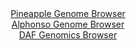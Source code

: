 <div id="Pineapple_Genome_Browser" align="center">
  <a href="https://igv.org/app/?sessionURL=blob:zZNtb9s2EMe_C18MG6AHUhT1YMAYFMexNzfNFsdz6qIwSJGSmEqiStKWmyDffUybdliBAisGFH0n3R2P_7v_jw_gKLSRqgcTEAWIBAgBD5hGjWvaDa14STthwKSirREe0KISWvSlAJMHUFFj6eb6hTvZWDuYSRhKO_gd7WsVGOzTwTfqYBvh6vwooB29Vz0dTVCqLpyptqVMaWqVNuGZpkcVyvroj4LRYQicFByQkFNLQ9oOjeqNCgfR1_vRtd9_Cu1r0atO7LtDa.UHPXsnz0nmQUV_vfWL7t4v2lppaZtuWmzXsb.8LGb.ellEJPnpY8FMCy56K2k7LVa_FX_h.Wa3SGa7zdVyu0m2YQSjGJIoD_89UGhw6KaJ3Y3vDsLY527n1IrppyM3ECKC491zbn4apBZmmsA4g_A5uJZ1L_hSUO6MmDbqc6enBLUHLaZcIMxKFCMISZlhRHNOIBOMuEaxyFiV5qykSSbcIDTleYK54NhlEeZpTKlzVPZcnL5u1hfunA7tdYJW3Svd8v6u0GdX5YKtxss5WQ9Vt0F9xq5uzvJ.oWjxYoNlOq_PI8uhOid6OXaZ274Ejx5oVXlw9ICy0ekEQQ_DxCNR4j99osyDMHfStJJg8vqNB6ym5VtX_voB2PeDYwyYp9U.4eYBpd1.wMTPIUxRnkckTmOY5.jRewAH3X43CC8213kKoyKKkn0lW.veA9.bfjAB7fvgWFZBff.DkJci8n_JwwhmJCJEoFJwguJEwMQhxjBiKUoETsuY54IxklY8iXDCOREJZQJnScZEljrj3JI.PEnn0H_Z3Tezym4vi5e7.cUfw6o4mvZ23axmi3Fx12UDe3U.zk12czs73Tepqt.t4BVcb_XuIrXjn2en39.u7laBZdJd.m0SK6U7al29i7jfZ1yPVEvaWxc4SiOZbKV9v3XTqBFMUOR26YFStcphDHTNfoYe9BCBv_xDN3588_g3">Pineapple Genome Browser</a>
</div>
<div id="Alphonso_Genome_Browser" align="center">
  <a href="https://igv.org/app/?sessionURL=blob:zZNrb9s2FIb_Cz8MG6ALL6IuBoxBde6Nmzau58RFYZAiJXGRRIWk7cRB_vuYNt2wAQNWDBj2TTrn8PA95334BHbSWKUHMAE4QjRCCATAtnq_YP3YyXeslxZMatZZGQAja2nkUEkweQI1s44try_9yda50U7iWLkx7NnQ6MiSkI2h1VvXSl8X4oj17KAHtrdRpft4pruOcW2Y08bGbwzb6Vg1u3AvORvHyEshEY0Fcyxm3djqwep4lEOz2fv2m2.hTSMH3ctNv.2c.qJn4.V5ySKq2c83YdkfwrJrtFGu7aflapGEZ_NyFi7OSkzTH74WzIwUcnCKddPy7Xn5Czlerk_T2Xp5dbZapqsYQ5xAiov4zwPFlsR.msTfeL.V1r12O2JOTr8d.QghoiRZv.aOH0ZlpJ2mMMkhfA0uVDNIcSaZ8EZMW_17p5cEc1sjp0IiwiuUIAhplRPECkEhl5z6RonMeZ0VvGJpLv0gLBNFSoQUxGcREVnCmHdUDUI._L1Zf3Gnv3K71rirLikfH.Dsgus7dY4.7I8UwdrcntpqjdX9yZBzfHBkLt6Xt3fnF7.uHmyyrReq9NtX4DkAna62nh5QtSabIBgQmAYUp.HLJ8oDCAsvzWgFJp8.B8AZVt358k9PwD2OnjFgX1b7glsAtPH7AZOwgDBDRYFpkiWwKNBz8AS2pvvPIDxZXhcZxCXG6aZWnfPvQWzsMNqIDUO0q.qoOfxPyMsQ_bfkEQRziimVqJKCoiSVMPWIcYJ4hlJJsioRheScZrVIMUmFoDJlXJI8zbnMM2.cX9KXJ.kd.ie7.25W19ccusfr2wUnDKPxTi1Pmnf1YXZRH928fV_Oezsfby_z_Oi0lO3OoL07vrk_Qes3B3eJ6vmHyHHlL_0.ibU2PXO.3kf87yuuO2YUG5wP7JRVXHXKPa78NHoPJgj7XQag0p32GAPT8B9hAANE4U9_0E2ePz__Bg--">Alphonso Genome Browser</a>
</div>


<div id="DAF_Genomics_Browser" align="center">
  <a href="https://ink-blot.github.io/?sessionURL=blob:7ZVrr6O6FYb_C9L0084eY8xtS1sVBBIggZALuR0djRwwAcItmEBgNP.9numeVm3VfmrVqhoJENiv17u8sNbzletIQ9Oq5N44.MqLrzzPvXA0qfotLuqceLgglHuLcU7JC9eQmDSkDAn39pWLMW1xsFmylUnb1vTt8.cIx5MrKasiDekrFV5xPaHVo00Ik07gKy7wWJW4p69hVTBxiz_jvE6qklafcRgSSifgc03K65ces8fPuS8_QpIvxSNv0x.uX1gSLLHoNcYs27SMyPO_ngi70j82hNZMSSZhVbakbCdRygZo2rIKv6dlnpbkD8eJVoyTLQkfTdoOk111I.W7va6ci.DUZ5g_jnCfmVqIjWLWL49eFx031fkwG6MpGOxb2G_WdqL5D.MOl.C4S9GJ6XfS1bkqy7rTGrf2732.0miuR9LBbzdaqg_rgppqWPe7btBnFFababCFZBYUa6sDuR7WprUbrtnjPDRP7ZpeP8HZv7gU3dQ0bBhh74036I42cI31093a7jNjNfI3lbS4bon6PCxoME3zPmrhXeehG3bTnencTrTUHOWyRms46EmHDxIwRKqvsf6UF7UyBhqVLV9mTmYBgk9Q9wygn6uurUY7gP1cjWZLFA_8HK2KvkUNSI7yzjjFijLQ884YM9jsF5syP4_7E7JIEssZuvbeLBBO5Y30KouoAm.blyJOKg97MWVWjn7qehc5oumXRrk.r5jK3s7Ol4MqnvausHl4cbuoBhFoizoaWB30mi1bA0Xy5OioFFd3PrdGTy1X86turOZerHika5kOHs.Hjmfiht3DaZY9LGv1eIbC1LWtdZnfn4doafNNVlxUZC2QVaznHU9qE2ei7D4O4JbrgrWqp2asidPC3xsikmaqASmfdSxk3JRPIl.mQtbVjQ72TuZmbmeZx9Fx5IQkmbuTfLz1TXVlAwmOd7yl2q6Ji1F0ZXulO_NVcAsOniksNnTvOKZqCBu7c5xxioNoBVO0PD13hggw28yoZ_dRq_26nruQlzU3P5nWAW2ry70cjdTXg5UaG3r.nKNBCzJtPZ5LdeGR9A5Ce7AchZZqM5sDgZ.DU3UxA11bixupaafHmXPaZFO2oa2utjOn0J9PNemX_aUBd_NOj2fi2uO4uCdGgZbyU7eTa3BCGaC3yxbZanMFW5EUJlEegyj4zaVby_bWFYRKv0xNO2XJs9iEXru2g7vL_XRwl8SN83qPTum5c8zR8zfexdKC0604iINlMrmNE3J_qPvH0QY6ERI1uIWIrxf3iG9O0nBf.llLq.ZooqXnLX2X7jNvBdpDuIm8Ba2HWqo3BlCqMOYNWp6p4Jgr6C2OcYaKXo6FYebrtm4YM2NuOK1D5su.Vw.yhoqmELLvp8dNt91Gyo1SgPKdfdNWNcPYvNdWuTfZqdKJ9PB3jamA4xwbSiOudvl.JfvuYTz3nwTjo.No.bViHScp3rXDFk0sV5tOtpYGRelDYOCWvEMAEZB4tAOSKAng_LNdpdeSRBbBEcPFe1LR9mPCfNYp63rvSIAAfIxNGxKx5pfi_F3b2hp09v7sKHvnk7xyA3vJivrThb3.bWtmA1T4PtpTxJrr_UH.4vQ9Bdw.GvIehxEvx6KsqpEQSSiOCBEvIYxEDCERZCJFIooBVEPC_hQWYpkIUojkGEdQxXGocN9euLwKHwxsXJg0_BuPXmSovECEJh.vgigxsjRVyr399vsL1zY4vDH5b1.5dqgZ_jj6PbfvJHzhqoYVhXubqADIvKpCEckIqCr_7eUr92jyfzOWZsFGlQHUIJReL7hg_nGa_6AQM_rHyf8QHP_OiN2_4PcLfr_g9wt._y_wUxD8n4RfyMeQB1BQIQyxhPhIusSSzIiDwUXliXQhUYx5RWAQiiM.JogRSRBZ4w4VGGEeMCb8U1jEVVPglk39.fMDdThn5gXb019ZJ3z7_dufAA--">DAF Genomics Browser</a>
</div>
